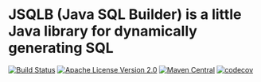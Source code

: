 # JSQLB (Java SQL Builder) is a little Java library for dynamically generating SQL 

[![Build Status](https://travis-ci.org/fedorchuck/jsqlb.svg?branch=master)](https://travis-ci.org/fedorchuck/jsqlb)
[![Apache License Version 2.0](https://img.shields.io/badge/license-Apache%20License%202.0-brightgreen.svg)](https://github.com/fedorchuck/jsqlb/blob/master/LICENSE.md)
[![Maven Central](https://maven-badges.herokuapp.com/maven-central/com.github.fedorchuck/jsqlb/badge.svg)](https://maven-badges.herokuapp.com/maven-central/com.github.fedorchuck/jsqlb)
[![codecov](https://codecov.io/gh/fedorchuck/jsqlb/branch/master/graph/badge.svg)](https://codecov.io/gh/fedorchuck/jsqlb)

